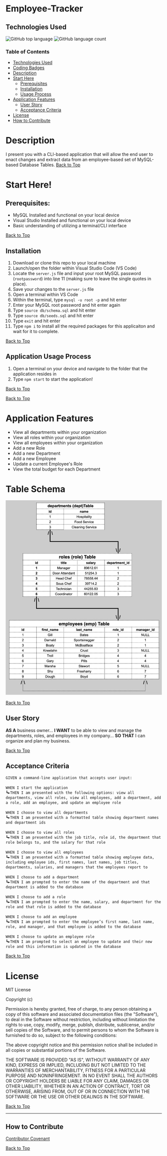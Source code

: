 # Employee-Tracker
## Technologies Used
![GitHub top language](https://img.shields.io/github/languages/top/eSTee3/Employee-Tracker?color=green&logo=github&logoColor=green)
![GitHub language count](https://img.shields.io/github/languages/count/eSTee3/Employee-Tracker?color=green&logo=github&logoColor=green)


### Table of Contents
- [Technologies Used](#technologies-used)
- [Coding Badges](#coding-badges)
- [Description](#description)
- [Start Here](#start-here)
  - [Prerequisites](#prerequisites)
  - [Installation](#installation)
  - [Usage Process](#application-usage-process)
- [Application Features](#application-features)
  - [User Story](#user-story)
  - [Acceptance Criteria](#acceptance-criteria)
- [License](#license)
- [How to Contribute](#how-to-contribute)

# Description
I present you with a CLI-based application that will allow the end user to enact changes and extract data from an employee-based set of MySQL-based Database Tables. [Back to Top](#technologies-used)

# Start Here!
## Prerequisites:
- MySQL Installed and functional on your local device
- Visual Studio Installed and functional on your local device
- Basic understanding of utilizing a terminal/CLI interface

[Back to Top](#technologies-used)
## Installation
1. Download or clone this repo to your local machine
2. Launch/open the folder within Visual Studio Code (VS Code)
3. Locate the `server.js` file and input your root MySQL password (`rootpassword`) into line 11 (making sure to leave the single quotes in place).
4. Save your changes to the `server.js` file
5. Open a terminal within VS Code
6. Within the terminal, type `mysql -u root -p` and hit enter
7. Enter your MySQL root password and hit enter again
8. Type `source db/schema.sql` and hit enter
9. Type `source db/seeds.sql` and hit enter
10. Type `exit` and hit enter
11. Type `npm i` to install all the required packages for this applicaiton and wait for it to complete.

[Back to Top](#technologies-used)

## Application Usage Process
1. Open a terminal on your device and navigate to the folder that the application resides in
3. Type `npm start` to start the application!

[Back to Top](#technologies-used)


[Back to Top](#technologies-used)
# Application Features
- View all departments within your organization
- View all roles within your organization
- View all employees within your organization
- Add a new Role
- Add a new Department
- Add a new Employee
- Update a current Employee's Role
- View the total budget for each Department

# Table Schema
![alt text](./resources/Table%20Schema.png)

[Back to Top](#technologies-used)
## User Story
**AS A** business owner... **I WANT** to be able to view and manage the departments, roles, and employees in my company... **SO THAT** I can organize and plan my business.

[Back to Top](#technologies-used)
## Acceptance Criteria

```
GIVEN a command-line application that accepts user input:

WHEN I start the application
┗►THEN I am presented with the following options: view all departments, view all roles, view all employees, add a department, add a role, add an employee, and update an employee role

WHEN I choose to view all departments
┗►THEN I am presented with a formatted table showing department names and department ids

WHEN I choose to view all roles
┗►THEN I am presented with the job title, role id, the department that role belongs to, and the salary for that role

WHEN I choose to view all employees
┗►THEN I am presented with a formatted table showing employee data, including employee ids, first names, last names, job titles, departments, salaries, and managers that the employees report to

WHEN I choose to add a department
┗►THEN I am prompted to enter the name of the department and that department is added to the database

WHEN I choose to add a role
┗►THEN I am prompted to enter the name, salary, and department for the role and that role is added to the database

WHEN I choose to add an employee
┗►THEN I am prompted to enter the employee’s first name, last name, role, and manager, and that employee is added to the database

WHEN I choose to update an employee role
┗►THEN I am prompted to select an employee to update and their new role and this information is updated in the database

```
[Back to Top](#technologies-used)
# License

MIT License

Copyright (c)

Permission is hereby granted, free of charge, to any person obtaining a copy
of this software and associated documentation files (the "Software"), to deal
in the Software without restriction, including without limitation the rights
to use, copy, modify, merge, publish, distribute, sublicense, and/or sell
copies of the Software, and to permit persons to whom the Software is
furnished to do so, subject to the following conditions:

The above copyright notice and this permission notice shall be included in all
copies or substantial portions of the Software.

THE SOFTWARE IS PROVIDED "AS IS", WITHOUT WARRANTY OF ANY KIND, EXPRESS OR
IMPLIED, INCLUDING BUT NOT LIMITED TO THE WARRANTIES OF MERCHANTABILITY,
FITNESS FOR A PARTICULAR PURPOSE AND NONINFRINGEMENT. IN NO EVENT SHALL THE
AUTHORS OR COPYRIGHT HOLDERS BE LIABLE FOR ANY CLAIM, DAMAGES OR OTHER
LIABILITY, WHETHER IN AN ACTION OF CONTRACT, TORT OR OTHERWISE, ARISING FROM,
OUT OF OR IN CONNECTION WITH THE SOFTWARE OR THE USE OR OTHER DEALINGS IN THE
SOFTWARE.

[Back to Top](#technologies-used)

---

## How to Contribute

[Contributor Covenant](https://www.contributor-covenant.org/)

[Back to Top](#technologies-used)
